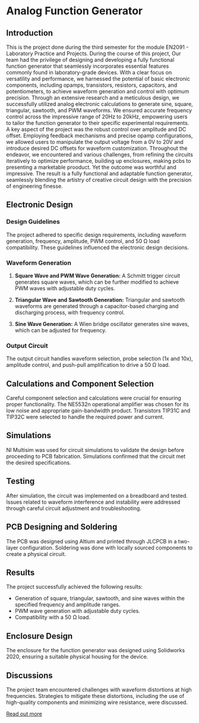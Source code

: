 # Analog Function Generator

## Introduction
This is the project done during the third semester for the module EN2091 - Laboratory Practice and Projects.
During the course of this project, Our team had the privilege of designing and developing a fully functional function generator that seamlessly incorporates essential features commonly found in laboratory-grade devices. With a clear focus on versatility and performance, we harnessed the potential of basic electronic components, including opamps, transistors, resistors, capacitors, and potentiometers, to achieve waveform generation and control with optimum precision.
Through an extensive research and a meticulous design, we successfully utilized analog electronic calculations to generate sine, square, triangular, sawtooth, and PWM waveforms. We ensured accurate frequency control across the impressive range of 20Hz to 20kHz, empowering users to tailor the function generator to their specific experimental requirements.
A key aspect of the project was the robust control over amplitude and DC offset. Employing feedback mechanisms and precise opamp configurations, we allowed users to manipulate the output voltage from a 0V to 20V and introduce desired DC offsets for waveform customization. 
Throughout the endeavor, we encountered and various challenges, from refining the circuits iteratively to optimize performance, building up enclosures, making pcbs to presenting a marketable prooduct. Yet the outcome was worthful and impressive. The result is a fully functional and adaptable function generator, seamlessly blending the artistry of creative circuit design with the precision of engineering finesse.

## Electronic Design

### Design Guidelines

The project adhered to specific design requirements, including waveform generation, frequency, amplitude, PWM control, and 50 Ω load compatibility. These guidelines influenced the electronic design decisions.

### Waveform Generation

1. **Square Wave and PWM Wave Generation:** A Schmitt trigger circuit generates square waves, which can be further modified to achieve PWM waves with adjustable duty cycles.

2. **Triangular Wave and Sawtooth Generation:** Triangular and sawtooth waveforms are generated through a capacitor-based charging and discharging process, with frequency control.

3. **Sine Wave Generation:** A Wien bridge oscillator generates sine waves, which can be adjusted for frequency.

### Output Circuit

The output circuit handles waveform selection, probe selection (1x and 10x), amplitude control, and push-pull amplification to drive a 50 Ω load.

## Calculations and Component Selection

Careful component selection and calculations were crucial for ensuring proper functionality. The NE5532n operational amplifier was chosen for its low noise and appropriate gain-bandwidth product. Transistors TIP31C and TIP32C were selected to handle the required power and current.

## Simulations

NI Multisim was used for circuit simulations to validate the design before proceeding to PCB fabrication. Simulations confirmed that the circuit met the desired specifications.

## Testing

After simulation, the circuit was implemented on a breadboard and tested. Issues related to waveform interference and instability were addressed through careful circuit adjustment and troubleshooting.

## PCB Designing and Soldering

The PCB was designed using Altium and printed through JLCPCB in a two-layer configuration. Soldering was done with locally sourced components to create a physical circuit.

## Results

The project successfully achieved the following results:

- Generation of square, triangular, sawtooth, and sine waves within the specified frequency and amplitude ranges.
- PWM wave generation with adjustable duty cycles.
- Compatibility with a 50 Ω load.

## Enclosure Design

The enclosure for the function generator was designed using Solidworks 2020, ensuring a suitable physical housing for the device.

## Discussions

The project team encountered challenges with waveform distortions at high frequencies. Strategies to mitigate these distortions, including the use of high-quality components and minimizing wire resistance, were discussed.

[Read out more]([link_to_full_project_report.pdf](https://medium.com/@didulathavishaplus/analog-function-generator-43a33d2a3289)https://medium.com/@didulathavishaplus/analog-function-generator-43a33d2a3289)








